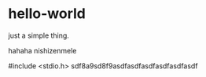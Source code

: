 # hello-world
just a simple thing.

hahaha nishizenmele

#include <stdio.h>
sdf8a9sd8f9asdfasdfasdfasdfasdfasdf
